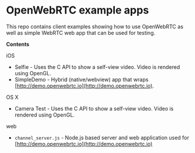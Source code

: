 OpenWebRTC example apps
=======================

This repo contains client examples showing how to use OpenWebRTC as well as simple WebRTC web app that can be used for testing.

**Contents**

iOS
* Selfie - Uses the C API to show a self-view video. Video is rendered using OpenGL.
* SimpleDemo - Hybrid (native/webview) app that wraps [http://demo.openwebrtc.io](http://demo.openwebrtc.io).

OS X
* Camera Test - Uses the C API to show a self-view video. Video is rendered using OpenGL.

web
* `channel_server.js` - Node.js based server and web application used for [http://demo.openwebrtc.io](http://demo.openwebrtc.io)
